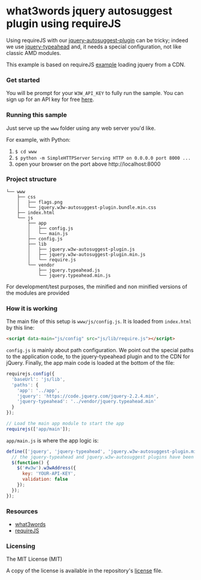# what3words jquery autosuggest plugin using requireJS

Using requireJS with our [jquery-autosuggest-plugin](https://github.com/what3words/jquery-plugin-w3w-autosuggest) can be tricky; indeed we use  [jquery-typeahead](http://www.runningcoder.org/jquerytypeahead/) and, it needs a special configuration, not like classic AMD modules.

This example is based on requireJS [example](https://github.com/requirejs/example-jquery-cdn) loading jquery from a CDN.

### Get started

You will be prompt for your `W3W_API_KEY` to fully run the sample. You can sign up for an API key for free [here](https://what3words.com/register).

### Running this sample

Just serve up the `www` folder using any web server you'd like.

For example, with Python:

  1. `$ cd www`
  1. `$ python -m SimpleHTTPServer`
    ```
    Serving HTTP on 0.0.0.0 port 8000 ...
    ```
  1. open your browser on the port above http://localhost:8000

### Project structure

```
└── www
    ├── css
    │   ├── flags.png
    │   └── jquery.w3w-autosuggest-plugin.bundle.min.css
    ├── index.html
    └── js
        ├── app
        │   ├── config.js
        │   └── main.js
        ├── config.js
        ├── lib
        │   ├── jquery.w3w-autosuggest-plugin.js
        │   ├── jquery.w3w-autosuggest-plugin.min.js
        │   └── require.js
        └── vendor
            ├── jquery.typeahead.js
            └── jquery.typeahead.min.js
```

For development/test purposes, the minified and non minified versions of the modules are provided

### How it is working

The main file of this setup is `www/js/config.js`. It is loaded from `index.html` by this line:

```html
<script data-main="js/config" src="js/lib/require.js"></script>
```

`config.js` is mainly about path configuration. We point out the special paths to the application code, to the jquery-typeahead plugin and to the CDN for jQuery. Finally, the app main code is loaded at the bottom of the file:

```javascript
requirejs.config({
  'baseUrl': 'js/lib',
  'paths': {
    'app': '../app',
    'jquery': 'https://code.jquery.com/jquery-2.2.4.min',
    'jquery-typeahead': '../vendor/jquery.typeahead.min'
  }
});

// Load the main app module to start the app
requirejs(['app/main']);
```

`app/main.js` is where the app logic is:

```javascript
define(['jquery', 'jquery-typeahead', 'jquery.w3w-autosuggest-plugin.min'], function($) {
  // the jquery-typeahead and jquery.w3w-autosuggest plugins have been loaded.
  $(function() {
    $('#w3w').w3wAddress({
      key: 'YOUR-API-KEY',
      validation: false
    });
  });
});
```

### Resources
* [what3words](https://what3words.com)
* [requireJS](http://requirejs.org)

### Licensing
The MIT License (MIT)

A copy of the license is available in the repository's [license](LICENSE) file.
